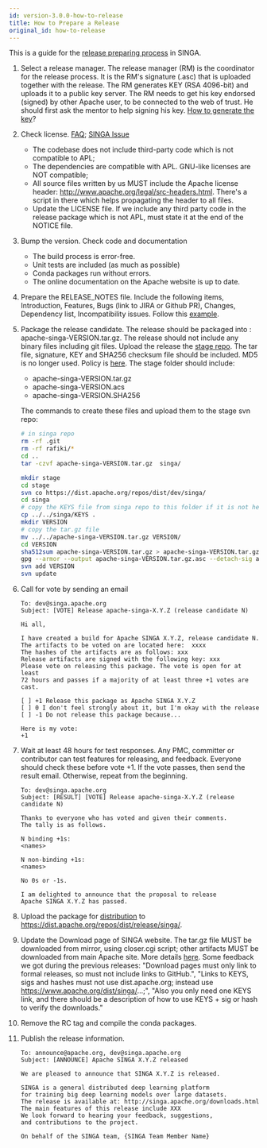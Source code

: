 ```yaml
---
id: version-3.0.0-how-to-release
title: How to Prepare a Release
original_id: how-to-release
---
```


<!--- Licensed to the Apache Software Foundation (ASF) under one or more contributor license agreements.  See the NOTICE file distributed with this work for additional information regarding copyright ownership.  The ASF licenses this file to you under the Apache License, Version 2.0 (the "License"); you may not use this file except in compliance with the License.  You may obtain a copy of the License at http://www.apache.org/licenses/LICENSE-2.0 Unless required by applicable law or agreed to in writing, software distributed under the License is distributed on an "AS IS" BASIS, WITHOUT WARRANTIES OR CONDITIONS OF ANY KIND, either express or implied.  See the License for the specific language governing permissions and limitations under the License.  -->

This is a guide for the
[release preparing process](http://www.apache.org/dev/release-publishing.html)
in SINGA.

1. Select a release manager. The release manager (RM) is the coordinator for the
   release process. It is the RM's signature (.asc) that is uploaded together
   with the release. The RM generates KEY (RSA 4096-bit) and uploads it to a
   public key server. The RM needs to get his key endorsed (signed) by other
   Apache user, to be connected to the web of trust. He should first ask the
   mentor to help signing his key.
   [How to generate the key](http://www.apache.org/dev/release-signing.html)?

2. Check license. [FAQ](https://www.apache.org/legal/src-headers.html#faq-docs);
   [SINGA Issue](https://issues.apache.org/jira/projects/SINGA/issues/SINGA-447)

   - The codebase does not include third-party code which is not compatible to
     APL;
   - The dependencies are compatible with APL. GNU-like licenses are NOT
     compatible;
   - All source files written by us MUST include the Apache license header:
     http://www.apache.org/legal/src-headers.html. There's a script in there
     which helps propagating the header to all files.
   - Update the LICENSE file. If we include any third party code in the release
     package which is not APL, must state it at the end of the NOTICE file.

3. Bump the version. Check code and documentation

   - The build process is error-free.
   - Unit tests are included (as much as possible)
   - Conda packages run without errors.
   - The online documentation on the Apache website is up to date.

4. Prepare the RELEASE_NOTES file. Include the following items, Introduction,
   Features, Bugs (link to JIRA or Github PR), Changes, Dependency list,
   Incompatibility issues. Follow this
   [example](http://commons.apache.org/proper/commons-digester/commons-digester-3.0/RELEASE-NOTES.txt).

5. Package the release candidate. The release should be packaged into :
   apache-singa-VERSION.tar.gz. The release should not include any binary files
   including git files. Upload the release the
   [stage repo](https://dist.apache.org/repos/dist/dev/singa/). The tar file,
   signature, KEY and SHA256 checksum file should be included. MD5 is no longer
   used. Policy is
   [here](http://www.apache.org/dev/release-distribution#sigs-and-sums). The
   stage folder should include:

   - apache-singa-VERSION.tar.gz
   - apache-singa-VERSION.acs
   - apache-singa-VERSION.SHA256

   The commands to create these files and upload them to the stage svn repo:

   ```sh
   # in singa repo
   rm -rf .git
   rm -rf rafiki/*
   cd ..
   tar -czvf apache-singa-VERSION.tar.gz  singa/

   mkdir stage
   cd stage
   svn co https://dist.apache.org/repos/dist/dev/singa/
   cd singa
   # copy the KEYS file from singa repo to this folder if it is not here
   cp ../../singa/KEYS .
   mkdir VERSION
   # copy the tar.gz file
   mv ../../apache-singa-VERSION.tar.gz VERSION/
   cd VERSION
   sha512sum apache-singa-VERSION.tar.gz > apache-singa-VERSION.tar.gz.sha512
   gpg --armor --output apache-singa-VERSION.tar.gz.asc --detach-sig apache-singa-VERSION.tar.gz
   svn add VERSION
   svn update
   ```

6) Call for vote by sending an email

   ```
   To: dev@singa.apache.org
   Subject: [VOTE] Release apache-singa-X.Y.Z (release candidate N)

   Hi all,

   I have created a build for Apache SINGA X.Y.Z, release candidate N.
   The artifacts to be voted on are located here:  xxxx
   The hashes of the artifacts are as follows: xxx
   Release artifacts are signed with the following key: xxx
   Please vote on releasing this package. The vote is open for at least
   72 hours and passes if a majority of at least three +1 votes are cast.

   [ ] +1 Release this package as Apache SINGA X.Y.Z
   [ ] 0 I don't feel strongly about it, but I'm okay with the release
   [ ] -1 Do not release this package because...

   Here is my vote:
   +1
   ```

7) Wait at least 48 hours for test responses. Any PMC, committer or contributor
   can test features for releasing, and feedback. Everyone should check these
   before vote +1. If the vote passes, then send the result email. Otherwise,
   repeat from the beginning.

   ```
   To: dev@singa.apache.org
   Subject: [RESULT] [VOTE] Release apache-singa-X.Y.Z (release candidate N)

   Thanks to everyone who has voted and given their comments.
   The tally is as follows.

   N binding +1s:
   <names>

   N non-binding +1s:
   <names>

   No 0s or -1s.

   I am delighted to announce that the proposal to release
   Apache SINGA X.Y.Z has passed.
   ```

8) Upload the package for
   [distribution](http://www.apache.org/dev/release-publishing.html#distribution)
   to https://dist.apache.org/repos/dist/release/singa/.

9) Update the Download page of SINGA website. The tar.gz file MUST be downloaded
   from mirror, using closer.cgi script; other artifacts MUST be downloaded from
   main Apache site. More details
   [here](http://www.apache.org/dev/release-download-pages.html). Some feedback
   we got during the previous releases: "Download pages must only link to formal
   releases, so must not include links to GitHub.", "Links to KEYS, sigs and
   hashes must not use dist.apache.org; instead use
   https://www.apache.org/dist/singa/...;", "Also you only need one KEYS link,
   and there should be a description of how to use KEYS + sig or hash to verify
   the downloads."

10) Remove the RC tag and compile the conda packages.

11) Publish the release information.

    ```
    To: announce@apache.org, dev@singa.apache.org
    Subject: [ANNOUNCE] Apache SINGA X.Y.Z released

    We are pleased to announce that SINGA X.Y.Z is released.

    SINGA is a general distributed deep learning platform
    for training big deep learning models over large datasets.
    The release is available at: http://singa.apache.org/downloads.html
    The main features of this release include XXX
    We look forward to hearing your feedback, suggestions,
    and contributions to the project.

    On behalf of the SINGA team, {SINGA Team Member Name}
    ```
